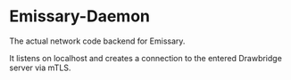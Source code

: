 # Emissary-Daemon
The actual network code backend for Emissary.

It listens on localhost and creates a connection to the entered Drawbridge server via mTLS.
